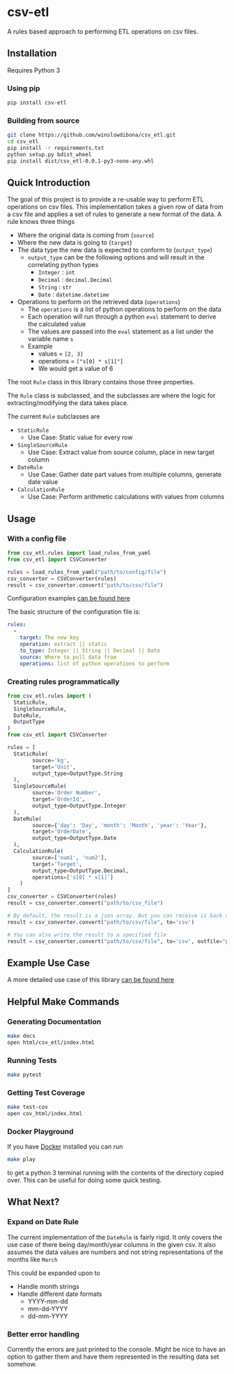 # csv-etl

A rules based approach to performing ETL operations on csv files.

## Installation

Requires Python 3

### Using pip

```bash
pip install csv-etl
```

### Building from source

```bash
git clone https://github.com/winslowdibona/csv_etl.git
cd csv_etl
pip install -r requirements.txt
python setup.py bdist_wheel
pip install dist/csv_etl-0.0.1-py3-none-any.whl
```

## Quick Introduction

The goal of this project is to provide a re-usable way to perform ETL operations on csv files. This implementation takes a given row of data from a csv file and applies a set of rules to generate a new format of the data.
A rule knows three things

 - Where the original data is coming from (`source`)
 - Where the new data is going to (`target`)
 - The data type the new data is expected to conform to (`output_type`)
	 - `output_type` can be the following options and will result in the correlating python types
		 - `Integer` : `int`
		 - `Decimal` : `decimal.Decimal`
		 - `String` : `str`
		 - `Date` : `datetime.datetime`
 - Operations to perform on the retrieved data (`operations`)
	 - The `operations` is a list of python operations to perform on the data
	 - Each operation will run through a python `eval` statement to derive the calculated value
	 - The values are passed into the `eval` statement as a list under the variable name `s`
	 - Example
		 - values = `[2, 3]`
		 - operations = `["s[0] * s[1]"]`
		 - We would get a value of 6

The root `Rule` class in this library contains those three properties.

The `Rule` class is subclassed, and the subclasses are where the logic for extracting/modifying the data takes place.

The current `Rule` subclasses are

 - `StaticRule`
	 - Use Case: Static value for every row
 - `SingleSourceRule`
	 - Use Case: Extract value from source column, place in new target column
 - `DateRule`
	 - Use Case: Gather date part values from multiple columns, generate date value
 - `CalculationRule`
	 - Use Case: Perform arithmetic calculations with values from columns

## Usage

### With a config file
```python
from csv_etl.rules import load_rules_from_yaml
from csv_etl import CSVConverter

rules = load_rules_from_yaml("path/to/config/file")
csv_converter = CSVConverter(rules)
result = csv_converter.convert("path/to/csv/file")
```

Configuration examples [can be found here](https://github.com/winslowdibona/csv_converter/blob/master/examples/config)

The basic structure of the configuration file is:

```yaml
rules:
  -
    target: The new key
    operation: extract || static
    to_type: Integer || String || Decimal || Date
    source: Where to pull data from
    operations: list of python operations to perform
```



### Creating rules programmatically

```python
from csv_etl.rules import (
  StaticRule,
  SingleSourceRule,
  DateRule,
  OutputType
)
from csv_etl import CSVConverter

rules = [
  StaticRule(
  		source='kg',
  		target='Unit',
  		output_type=OutputType.String
  ),
  SingleSourceRule(
  		source='Order Number',
  		target='OrderId',
  		output_type=OutputType.Integer
  ),
  DateRule(
		source={'day': 'Day', 'month': 'Month', 'year': 'Year'},
		target='OrderDate',
		output_type=OutputType.Date
  ),
  CalculationRule(
		source=['num1', 'num2'],
		target='Target',
		output_type=OutputType.Decimal,
		operations=['s[0] * s[1]']
    )
]
csv_converter = CSVConverter(rules)
result = csv_converter.convert("path/to/csv_file")

# By default, the result is a json array. But you can receive is back as a csv string
result = csv_converter.convert("path/to/csv/file", to='csv')

# You can also write the result to a specified file
result = csv_converter.convert("path/to/csv/file", to='csv', outfile="path/to/outfile")
```


## Example Use Case

A more detailed use case of this library [can be found here](https://github.com/winslowdibona/csv_etl/blob/master/examples/OrderDataExample.md)


## Helpful Make Commands

### Generating Documentation

```bash
make docs
open html/csv_etl/index.html
```

### Running Tests

```bash
make pytest
```

### Getting Test Coverage

```bash
make test-cov
open cov_html/index.html
```

### Docker Playground

If you have [Docker](https://www.docker.com/) installed you can run

```bash
make play
```

to get a python 3 terminal running with the contents of the directory copied over. This can be useful for doing some quick testing.

## What Next?

### Expand on Date Rule

The current implementation of the `DateRule` is fairly rigid. It only covers the use case of there being day/month/year columns in the given csv. It also assumes the data values are numbers and not string representations of the months like `March`

This could be expanded upon to

 - Handle month strings
 - Handle different date formats
	 - YYYY-mm-dd
	 - mm-dd-YYYY
	 - dd-mm-YYYY

### Better error handling

Currently the errors are just printed to the console. Might be nice to have an option to gather them and have them represented in the resulting data set somehow.
